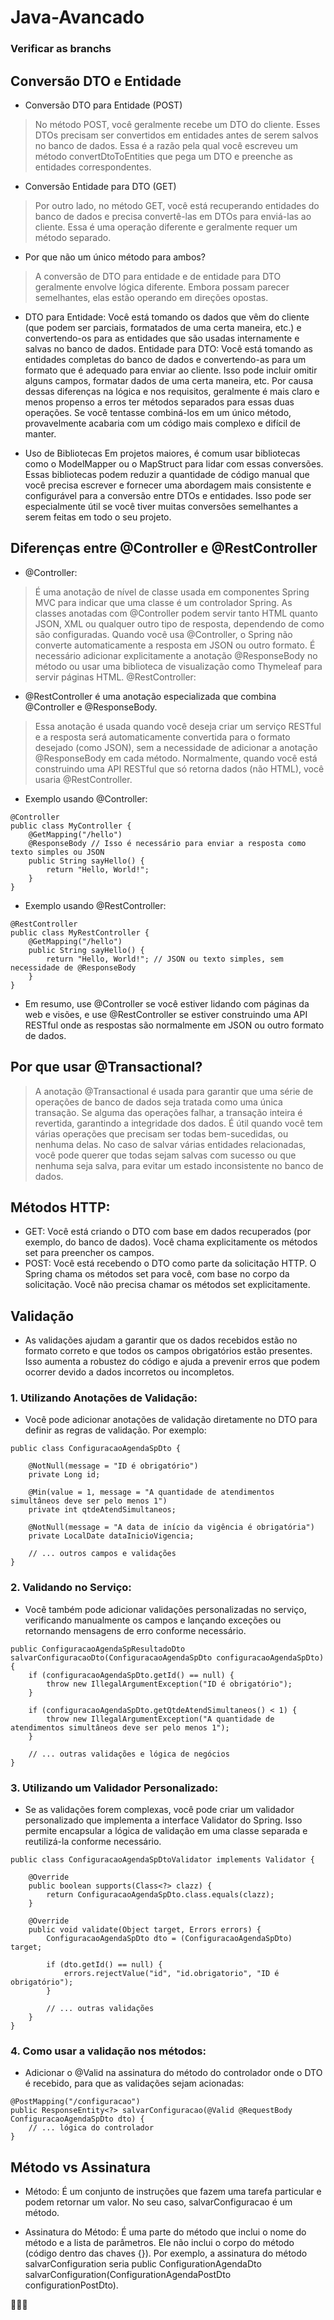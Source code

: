 # Java-Avancado
### Verificar as branchs

## Conversão DTO e Entidade
- Conversão DTO para Entidade (POST)
> No método POST, você geralmente recebe um DTO do cliente. Esses DTOs precisam ser convertidos em entidades antes de serem salvos no banco de dados. Essa é a razão pela qual você escreveu um método convertDtoToEntities que pega um DTO e preenche as entidades correspondentes.

- Conversão Entidade para DTO (GET)
> Por outro lado, no método GET, você está recuperando entidades do banco de dados e precisa convertê-las em DTOs para enviá-las ao cliente. Essa é uma operação diferente e geralmente requer um método separado.

- Por que não um único método para ambos?
> A conversão de DTO para entidade e de entidade para DTO geralmente envolve lógica diferente. Embora possam parecer semelhantes, elas estão operando em direções opostas.

- DTO para Entidade: Você está tomando os dados que vêm do cliente (que podem ser parciais, formatados de uma certa maneira, etc.) e convertendo-os para as entidades que são usadas internamente e salvas no banco de dados.
Entidade para DTO: Você está tomando as entidades completas do banco de dados e convertendo-as para um formato que é adequado para enviar ao cliente. Isso pode incluir omitir alguns campos, formatar dados de uma certa maneira, etc.
Por causa dessas diferenças na lógica e nos requisitos, geralmente é mais claro e menos propenso a erros ter métodos separados para essas duas operações. Se você tentasse combiná-los em um único método, provavelmente acabaria com um código mais complexo e difícil de manter.

- Uso de Bibliotecas
Em projetos maiores, é comum usar bibliotecas como o ModelMapper ou o MapStruct para lidar com essas conversões. Essas bibliotecas podem reduzir a quantidade de código manual que você precisa escrever e fornecer uma abordagem mais consistente e configurável para a conversão entre DTOs e entidades. Isso pode ser especialmente útil se você tiver muitas conversões semelhantes a serem feitas em todo o seu projeto.

## Diferenças entre @Controller e @RestController
- @Controller:

> É uma anotação de nível de classe usada em componentes Spring MVC para indicar que uma classe é um controlador Spring.
As classes anotadas com @Controller podem servir tanto HTML quanto JSON, XML ou qualquer outro tipo de resposta, dependendo de como são configuradas.
Quando você usa @Controller, o Spring não converte automaticamente a resposta em JSON ou outro formato. É necessário adicionar explicitamente a anotação @ResponseBody no método ou usar uma biblioteca de visualização como Thymeleaf para servir páginas HTML.
@RestController:

- @RestController é uma anotação especializada que combina @Controller e @ResponseBody.
  
> Essa anotação é usada quando você deseja criar um serviço RESTful e a resposta será automaticamente convertida para o formato desejado (como JSON), sem a necessidade de adicionar a anotação @ResponseBody em cada método.
Normalmente, quando você está construindo uma API RESTful que só retorna dados (não HTML), você usaria @RestController.

- Exemplo usando @Controller:

````
@Controller
public class MyController {
    @GetMapping("/hello")
    @ResponseBody // Isso é necessário para enviar a resposta como texto simples ou JSON
    public String sayHello() {
        return "Hello, World!";
    }
}
````
- Exemplo usando @RestController:

````
@RestController
public class MyRestController {
    @GetMapping("/hello")
    public String sayHello() {
        return "Hello, World!"; // JSON ou texto simples, sem necessidade de @ResponseBody
    }
}
````

- Em resumo, use @Controller se você estiver lidando com páginas da web e visões, e use @RestController se estiver construindo uma API RESTful onde as respostas são normalmente em JSON ou outro formato de dados.

## Por que usar @Transactional?
> A anotação @Transactional é usada para garantir que uma série de operações de banco de dados seja tratada como uma única transação. Se alguma das operações falhar, a transação inteira é revertida, garantindo a integridade dos dados. É útil quando você tem várias operações que precisam ser todas bem-sucedidas, ou nenhuma delas. No caso de salvar várias entidades relacionadas, você pode querer que todas sejam salvas com sucesso ou que nenhuma seja salva, para evitar um estado inconsistente no banco de dados.

## Métodos HTTP:

* GET: Você está criando o DTO com base em dados recuperados (por exemplo, do banco de dados). Você chama explicitamente os métodos set para preencher os campos.
* POST: Você está recebendo o DTO como parte da solicitação HTTP. O Spring chama os métodos set para você, com base no corpo da solicitação. Você não precisa chamar os métodos set explicitamente.

## Validação
- As validações ajudam a garantir que os dados recebidos estão no formato correto e que todos os campos obrigatórios estão presentes. Isso aumenta a robustez do código e ajuda a prevenir erros que podem ocorrer devido a dados incorretos ou incompletos.

### 1. Utilizando Anotações de Validação:
- Você pode adicionar anotações de validação diretamente no DTO para definir as regras de validação. Por exemplo:
````
public class ConfiguracaoAgendaSpDto {

    @NotNull(message = "ID é obrigatório")
    private Long id;

    @Min(value = 1, message = "A quantidade de atendimentos simultâneos deve ser pelo menos 1")
    private int qtdeAtendSimultaneos;

    @NotNull(message = "A data de início da vigência é obrigatória")
    private LocalDate dataInicioVigencia;

    // ... outros campos e validações
}
````
### 2. Validando no Serviço:
- Você também pode adicionar validações personalizadas no serviço, verificando manualmente os campos e lançando exceções ou retornando mensagens de erro conforme necessário.
````
public ConfiguracaoAgendaSpResultadoDto salvarConfiguracaoDto(ConfiguracaoAgendaSpDto configuracaoAgendaSpDto) {
    if (configuracaoAgendaSpDto.getId() == null) {
        throw new IllegalArgumentException("ID é obrigatório");
    }

    if (configuracaoAgendaSpDto.getQtdeAtendSimultaneos() < 1) {
        throw new IllegalArgumentException("A quantidade de atendimentos simultâneos deve ser pelo menos 1");
    }

    // ... outras validações e lógica de negócios
}
````
### 3. Utilizando um Validador Personalizado:
- Se as validações forem complexas, você pode criar um validador personalizado que implementa a interface Validator do Spring. Isso permite encapsular a lógica de validação em uma classe separada e reutilizá-la conforme necessário.

````
public class ConfiguracaoAgendaSpDtoValidator implements Validator {

    @Override
    public boolean supports(Class<?> clazz) {
        return ConfiguracaoAgendaSpDto.class.equals(clazz);
    }

    @Override
    public void validate(Object target, Errors errors) {
        ConfiguracaoAgendaSpDto dto = (ConfiguracaoAgendaSpDto) target;

        if (dto.getId() == null) {
            errors.rejectValue("id", "id.obrigatorio", "ID é obrigatório");
        }

        // ... outras validações
    }
}
````
### 4. Como usar a validação nos métodos: 
- Adicionar o @Valid na assinatura do método do controlador onde o DTO é recebido, para que as validações sejam acionadas:
````
@PostMapping("/configuracao")
public ResponseEntity<?> salvarConfiguracao(@Valid @RequestBody ConfiguracaoAgendaSpDto dto) {
    // ... lógica do controlador
}
````

## Método vs Assinatura
 - Método: É um conjunto de instruções que fazem uma tarefa particular e podem retornar um valor. No seu caso, salvarConfiguracao é um método.

- Assinatura do Método: É uma parte do método que inclui o nome do método e a lista de parâmetros. Ele não inclui o corpo do método (código dentro das chaves {}). Por exemplo, a assinatura do método salvarConfiguration seria public ConfigurationAgendaDto salvarConfiguration(ConfigurationAgendaPostDto configurationPostDto).

🚀🚨😉
